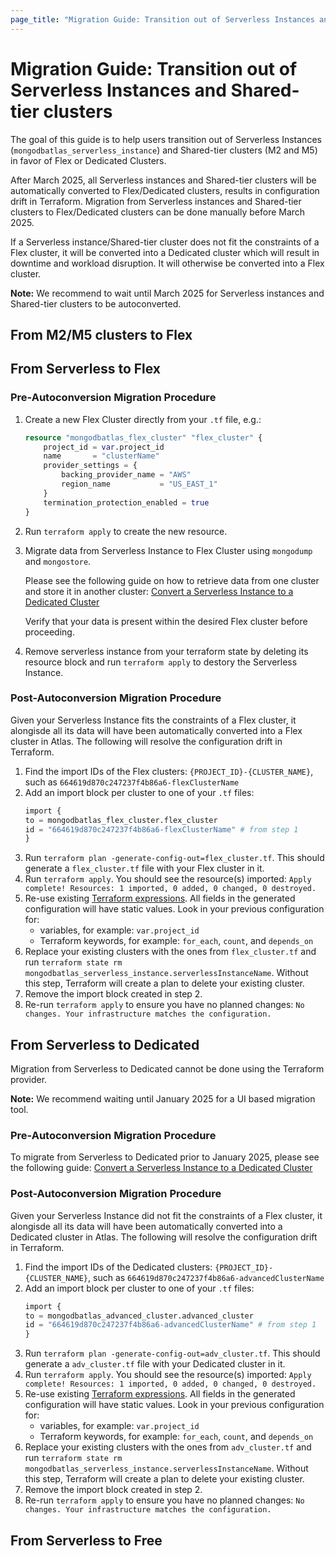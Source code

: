 ```yaml
---
page_title: "Migration Guide: Transition out of Serverless Instances and Shared-tier clusters"
---
```


# Migration Guide: Transition out of Serverless Instances and Shared-tier clusters

The goal of this guide is to help users transition out of Serverless Instances (`mongodbatlas_serverless_instance`) and Shared-tier clusters (M2 and M5) in favor of Flex or Dedicated Clusters. 

After March 2025, all Serverless instances and Shared-tier clusters will be automatically converted to Flex/Dedicated clusters, results in configuration drift in Terraform. Migration from Serverless instances and Shared-tier clusters to Flex/Dedicated clusters can be done manually before March 2025. 

If a Serverless instance/Shared-tier cluster does not fit the constraints of a Flex cluster, it will be converted into a Dedicated cluster which will result in downtime and workload disruption. It will otherwise be converted into a Flex cluster.

**Note:** We recommend to wait until March 2025 for Serverless instances and Shared-tier clusters to be autoconverted.

## From M2/M5 clusters to Flex 


## From Serverless to Flex

### Pre-Autoconversion Migration Procedure

1. Create a new Flex Cluster directly from your `.tf` file, e.g.:

    ```terraform
    resource "mongodbatlas_flex_cluster" "flex_cluster" {
        project_id = var.project_id
        name       = "clusterName"
        provider_settings = {
            backing_provider_name = "AWS"
            region_name           = "US_EAST_1"
        }
        termination_protection_enabled = true
    }
    ```
2.  Run `terraform apply` to create the new resource.
3. Migrate data from Serverless Instance to Flex Cluster using `mongodump` and `mongostore`.

    Please see the following guide on how to retrieve data from one cluster and store it in another cluster: [Convert a Serverless Instance to a Dedicated Cluster](https://www.mongodb.com/docs/atlas/tutorial/convert-serverless-to-dedicated/)

    Verify that your data is present within the desired Flex cluster before proceeding.
4. Remove serverless instance from your terraform state by deleting its resource block and run `terraform apply` to destory the Serverless Instance.

### Post-Autoconversion Migration Procedure

Given your Serverless Instance fits the constraints of a Flex cluster, it alongisde all its data will have been automatically converted into a Flex cluster in Atlas. The following will resolve the configuration drift in Terraform.

1. Find the import IDs of the Flex clusters: `{PROJECT_ID}-{CLUSTER_NAME}`, such as `664619d870c247237f4b86a6-flexClusterName`
2. Add an import block per cluster to one of your `.tf` files:
    ```terraform
    import {
    to = mongodbatlas_flex_cluster.flex_cluster
    id = "664619d870c247237f4b86a6-flexClusterName" # from step 1
    }
    ```
3. Run `terraform plan -generate-config-out=flex_cluster.tf`. This should generate a `flex_cluster.tf` file with your Flex cluster in it.
4. Run `terraform apply`. You should see the resource(s) imported: `Apply complete! Resources: 1 imported, 0 added, 0 changed, 0 destroyed.`
5. Re-use existing [Terraform expressions](https://developer.hashicorp.com/terraform/language/expressions). All fields in the generated configuration will have static values. Look in your previous configuration for:
   - variables, for example: `var.project_id`
   - Terraform keywords, for example: `for_each`, `count`, and `depends_on`
6. Replace your existing clusters with the ones from `flex_cluster.tf` and run `terraform state rm mongodbatlas_serverless_instance.serverlessInstanceName`. Without this step, Terraform will create a plan to delete your existing cluster.
7.  Remove the import block created in step 2.
8.  Re-run `terraform apply` to ensure you have no planned changes: `No changes. Your infrastructure matches the configuration.` 


## From Serverless to Dedicated 

Migration from Serverless to Dedicated cannot be done using the Terraform provider.

**Note:** We recommend waiting until January 2025 for a UI based migration tool.

### Pre-Autoconversion Migration Procedure

To migrate from Serverless to Dedicated prior to January 2025, please see the following guide: [Convert a Serverless Instance to a Dedicated Cluster](https://www.mongodb.com/docs/atlas/tutorial/convert-serverless-to-dedicated/)

### Post-Autoconversion Migration Procedure
Given your Serverless Instance did not fit the constraints of a Flex cluster, it alongisde all its data will have been automatically converted into a Dedicated cluster in Atlas. The following will resolve the configuration drift in Terraform.

1. Find the import IDs of the Dedicated clusters: `{PROJECT_ID}-{CLUSTER_NAME}`, such as `664619d870c247237f4b86a6-advancedClusterName`
2. Add an import block per cluster to one of your `.tf` files:
    ```terraform
    import {
    to = mongodbatlas_advanced_cluster.advanced_cluster
    id = "664619d870c247237f4b86a6-advancedClusterName" # from step 1
    }
    ```
3. Run `terraform plan -generate-config-out=adv_cluster.tf`. This should generate a `adv_cluster.tf` file with your Dedicated cluster in it.
4. Run `terraform apply`. You should see the resource(s) imported: `Apply complete! Resources: 1 imported, 0 added, 0 changed, 0 destroyed.`
5. Re-use existing [Terraform expressions](https://developer.hashicorp.com/terraform/language/expressions). All fields in the generated configuration will have static values. Look in your previous configuration for:
   - variables, for example: `var.project_id`
   - Terraform keywords, for example: `for_each`, `count`, and `depends_on`
6. Replace your existing clusters with the ones from `adv_cluster.tf` and run `terraform state rm mongodbatlas_serverless_instance.serverlessInstanceName`. Without this step, Terraform will create a plan to delete your existing cluster.
7.  Remove the import block created in step 2.
8.  Re-run `terraform apply` to ensure you have no planned changes: `No changes. Your infrastructure matches the configuration.` 


## From Serverless to Free 
